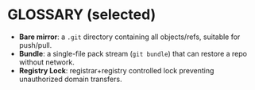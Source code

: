 # GLOSSARY (selected)
- **Bare mirror**: a `.git` directory containing all objects/refs, suitable for push/pull.
- **Bundle**: a single-file pack stream (`git bundle`) that can restore a repo without network.
- **Registry Lock**: registrar+registry controlled lock preventing unauthorized domain transfers.
